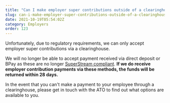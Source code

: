 ```yaml
---
title: "Can I make employer super contributions outside of a clearinghouse? "
slug: can-i-make-employer-super-contributions-outside-of-a-clearinghouse
date: 2021-10-19T05:54:02Z
category: Employers
order: 123
---
```


Unfortunately, due to regulatory requirements, we can only accept employer super contributions via a clearinghouse.

We will no longer be able to accept payment received via direct deposit or BPay as these are no longer [SuperStream compliant](https://www.ato.gov.au/Super/SuperStream/Employers/Are-you-paying-the-SuperStream-way-/#Chequedirecttothefund). **If we do receive employer contribution payments via these methods, the funds will be returned within 28 days.**

In the event that you can't make a payment to your employee through a clearinghouse, please get in touch with the ATO to find out what options are available to you.
